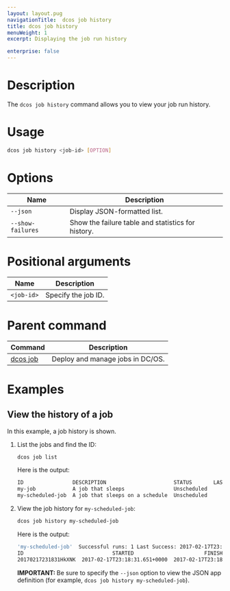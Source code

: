 ```yaml
---
layout: layout.pug
navigationTitle:  dcos job history
title: dcos job history
menuWeight: 1
excerpt: Displaying the job run history

enterprise: false
---
```



# Description
The `dcos job history` command allows you to view your job run history.

# Usage

```bash
dcos job history <job-id> [OPTION]
```

# Options

| Name |  Description |
|---------|-------------|
| `--json`   |   Display JSON-formatted list. |
| `--show-failures`   |  Show the failure table and statistics for history. |

# Positional arguments

| Name |  Description |
|---------|-------------|
| `<job-id>`   |   Specify the job ID. |

# Parent command

| Command | Description |
|---------|-------------|
| [dcos job](/1.12/cli/command-reference/dcos-job/) |  Deploy and manage jobs in DC/OS. |

# Examples

## View the history of a job

In this example, a job history is shown.

1.  List the jobs and find the ID:

    ```bash
    dcos job list
    ```

    Here is the output:

    ```bash
    ID                DESCRIPTION                      STATUS       LAST SUCCESFUL RUN
    my-job            A job that sleeps                Unscheduled         N/A
    my-scheduled-job  A job that sleeps on a schedule  Unscheduled         N/A
    ```

1.  View the job history for `my-scheduled-job`:

    ```bash
    dcos job history my-scheduled-job
    ```

    Here is the output:

    ```bash
    'my-scheduled-job'  Successful runs: 1 Last Success: 2017-02-17T23:18:33.842+0000
    ID                             STARTED                       FINISHED
    20170217231831HkXNK  2017-02-17T23:18:31.651+0000  2017-02-17T23:18:33.843+0000
    ```

    <p class="message--important"><strong>IMPORTANT: </strong>Be sure to specify the <code>--json</code> option to view the JSON app definition (for example, <code>dcos job history my-scheduled-job</code>).</p>

